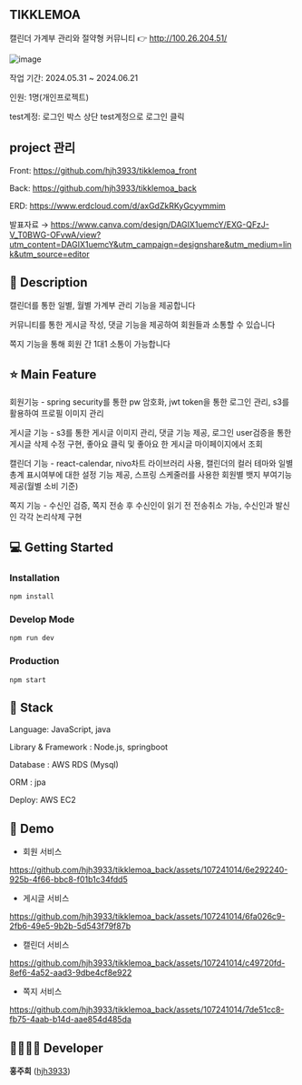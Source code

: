 ## TIKKLEMOA
캘린더 가계부 관리와 절약형 커뮤니티 👉 http://100.26.204.51/

![image](https://github.com/hjh3933/tikklemoa_back/assets/107241014/216183ad-38a8-4409-824d-1c80519aa6c3)

작업 기간: 2024.05.31 ~ 2024.06.21

인원: 1명(개인프로젝트)

test계정: 로그인 박스 상단 test계정으로 로그인 클릭

## project 관리

Front: https://github.com/hjh3933/tikklemoa_front

Back: https://github.com/hjh3933/tikklemoa_back

ERD: https://www.erdcloud.com/d/axGdZkRKyGcyymmim

발표자료 → https://www.canva.com/design/DAGIX1uemcY/EXG-QFzJ-V_T0BWG-OFvwA/view?utm_content=DAGIX1uemcY&utm_campaign=designshare&utm_medium=link&utm_source=editor

## 📖 Description

캘린더를 통한 일별, 월별 가계부 관리 기능을 제공합니다

커뮤니티를 통한 게시글 작성, 댓글 기능을 제공하여 회원들과 소통할 수 있습니다

쪽지 기능을 통해 회원 간 1대1 소통이 가능합니다
 
## ⭐ Main Feature

회원기능 -  spring security를 통한 pw 암호화, jwt token을 통한 로그인 관리, s3를 활용하여 프로필 이미지 관리

게시글 기능 - s3를 통한 게시글 이미지 관리, 댓글 기능 제공, 로그인 user검증을 통한 게시글 삭제 수정 구현, 좋아요 클릭 및 좋아요 한 게시글 마이페이지에서 조회

캘린더 기능 - react-calendar, nivo차트 라이브러리 사용, 캘린더의 컬러 테마와 일별 총계 표시여부에 대한 설정 기능 제공, 스프링 스케줄러를 사용한 회원별 뱃지 부여기능 제공(월별 소비 기준)

쪽지 기능 - 수신인 검증, 쪽지 전송 후 수신인이 읽기 전 전송취소 가능, 수신인과 발신인 각각 논리삭제 구현

## 💻 Getting Started

### Installation
```
npm install
```
### Develop Mode
```
npm run dev
```
### Production
```
npm start
```

## 🔧 Stack

Language: JavaScript, java

Library & Framework : Node.js, springboot

Database : AWS RDS (Mysql)

ORM : jpa

Deploy: AWS EC2

## 🐤 Demo

* 회원 서비스

https://github.com/hjh3933/tikklemoa_back/assets/107241014/6e292240-925b-4f66-bbc8-f01b1c34fdd5

* 게시글 서비스

https://github.com/hjh3933/tikklemoa_back/assets/107241014/6fa026c9-2fb6-49e5-9b2b-5d543f79f87b
  
* 캘린더 서비스

https://github.com/hjh3933/tikklemoa_back/assets/107241014/c49720fd-8ef6-4a52-aad3-9dbe4cf8e922

* 쪽지 서비스

https://github.com/hjh3933/tikklemoa_back/assets/107241014/7de51cc8-fb75-4aab-b14d-aae854d485da

## 👨‍👩‍👧‍👦 Developer

**홍주희** ([hjh3933](https://github.com/hjh3933))
